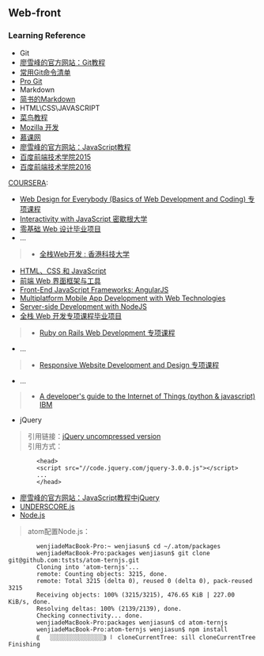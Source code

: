 ## Web-front
### Learning Reference
* Git  
 * [廖雪峰的官方网站：Git教程](http://www.liaoxuefeng.com)  
 * [常用Git命令清单](http://www.ruanyifeng.com/blog/2015/12/git-cheat-sheet.html)  
 * [Pro Git](http://iissnan.com/progit/)
* Markdown  
 * [简书的Markdown](http://www.jianshu.com/p/8c1d594afd85)  
* HTML\CSS\JAVASCRIPT  
 * [菜鸟教程](http://www.runoob.com)  
 * [Mozilla 开发](https://developer.mozilla.org/zh-CN/)  
 * [慕课网](http://www.imooc.com)  
 * [廖雪峰的官方网站：JavaScript教程](http://www.liaoxuefeng.com)  
 * [百度前端技术学院2015](https://github.com/baidu-ife/ife)  
 * [百度前端技术学院2016](http://ife.baidu.com/task/all)
 
>
[COURSERA](https://www.coursera.org):  
* [Web Design for Everybody (Basics of Web Development and Coding) 专项课程](https://www.coursera.org/specializations/web-design)   
 * [Interactivity with JavaScript 密歇根大学](https://www.coursera.org/learn/javascript)
 * [零基础 Web 设计毕业项目](https://www.coursera.org/learn/web-design-project)
 * ...

> * [全栈Web开发  : 香港科技大学](https://www.coursera.org/specializations/full-stack)  
 * [HTML、CSS 和 JavaScript](https://www.coursera.org/learn/html-css-javascript)
  * [前端 Web 界面框架与工具](https://www.coursera.org/learn/web-frameworks/home/welcome)
  * [Front-End JavaScript Frameworks: AngularJS](https://www.coursera.org/learn/angular-js)
  * [Multiplatform Mobile App Development with Web Technologies](https://www.coursera.org/learn/hybrid-mobile-development/home/welcome)
  * [Server-side Development with NodeJS](https://www.coursera.org/learn/server-side-development)
  * [全栈 Web 开发专项课程毕业项目](https://www.coursera.org/learn/web-development-project)

> * [Ruby on Rails Web Development 专项课程](https://www.coursera.org/specializations/ruby-on-rails) 
 * ...

> * [Responsive Website Development and Design 专项课程](https://www.coursera.org/specializations/website-development)
 * ...

> * [A developer's guide to the Internet of Things (python & javascript) IBM](https://www.coursera.org/learn/developer-iot/home/welcome)

* jQuery  
> 引用链接：[jQuery uncompressed version](https://code.jquery.com/jquery-3.0.0.js)  
引用方式：
  
            <head>  
            <script src="//code.jquery.com/jquery-3.0.0.js"></script>  
            ...  
            </head>

 * [廖雪峰的官方网站：JavaScript教程中jQuery](http://www.liaoxuefeng.com)
 * [UNDERSCORE.js](http://underscorejs.org)
 * [Node.js](https://nodejs.org/en/)  
 > atom配置Node.js：

            wenjiadeMacBook-Pro:~ wenjiasun$ cd ~/.atom/packages  
            wenjiadeMacBook-Pro:packages wenjiasun$ git clone git@github.com:tststs/atom-ternjs.git  
            Cloning into 'atom-ternjs'...  
            remote: Counting objects: 3215, done.  
            remote: Total 3215 (delta 0), reused 0 (delta 0), pack-reused 3215  
            Receiving objects: 100% (3215/3215), 476.65 KiB | 227.00 KiB/s, done.  
            Resolving deltas: 100% (2139/2139), done.  
            Checking connectivity... done.  
            wenjiadeMacBook-Pro:packages wenjiasun$ cd atom-ternjs  
            wenjiadeMacBook-Pro:atom-ternjs wenjiasun$ npm install  
            ⸨   ░░░░░░░░░░░░░░░⸩ ⠇ cloneCurrentTree: sill cloneCurrentTree Finishing  
